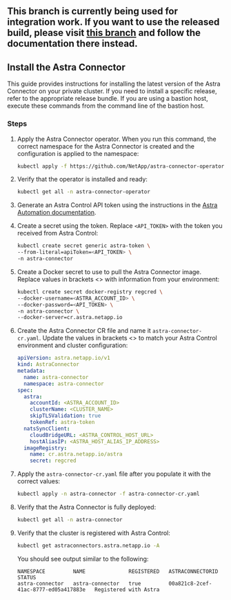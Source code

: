 ## This branch is currently being used for integration work. If you want to use the released build, please visit [this branch](https://github.com/NetApp/astra-connector-operator/tree/release-23-07) and follow the documentation there instead.

## Install the Astra Connector

This guide provides instructions for installing the latest version of the Astra Connector on your private cluster. If you need to install a specific release, refer to the appropriate release bundle. If you are using a bastion host, execute these commands from the command line of the bastion host.

### Steps

1. Apply the Astra Connector operator. When you run this command, the correct namespace for the Astra Connector is created and the configuration is applied to the namespace:

    ```bash
    kubectl apply -f https://github.com/NetApp/astra-connector-operator/releases/latest/download/astraconnector_operator.yaml
    ```

2. Verify that the operator is installed and ready:

    ```bash
    kubectl get all -n astra-connector-operator
    ```

3. Generate an Astra Control API token using the instructions in the [Astra Automation documentation](https://docs.netapp.com/us-en/astra-automation/get-started/get_api_token.html).

4. Create a secret using the token. Replace `<API_TOKEN>` with the token you received from Astra Control:

    ```bash
    kubectl create secret generic astra-token \
    --from-literal=apiToken=<API_TOKEN> \
    -n astra-connector
    ```

5. Create a Docker secret to use to pull the Astra Connector image. Replace values in brackets <> with information from your environment:

    ```bash
    kubectl create secret docker-registry regcred \
    --docker-username=<ASTRA_ACCOUNT_ID> \
    --docker-password=<API_TOKEN> \
    -n astra-connector \
    --docker-server=cr.astra.netapp.io
    ```

6. Create the Astra Connector CR file and name it `astra-connector-cr.yaml`. Update the values in brackets <> to match your Astra Control environment and cluster configuration:

    ```yaml
    apiVersion: astra.netapp.io/v1
    kind: AstraConnector
    metadata:
      name: astra-connector
      namespace: astra-connector
    spec:
      astra:
        accountId: <ASTRA_ACCOUNT_ID>
        clusterName: <CLUSTER_NAME>
        skipTLSValidation: true
        tokenRef: astra-token
      natsSyncClient:
        cloudBridgeURL: <ASTRA_CONTROL_HOST_URL>
        hostAliasIP: <ASTRA_HOST_ALIAS_IP_ADDRESS>
      imageRegistry:
        name: cr.astra.netapp.io/astra
        secret: regcred
    ```

7. Apply the `astra-connector-cr.yaml` file after you populate it with the correct values:

    ```bash
    kubectl apply -n astra-connector -f astra-connector-cr.yaml
    ```

8. Verify that the Astra Connector is fully deployed:

    ```bash
    kubectl get all -n astra-connector
    ```

9. Verify that the cluster is registered with Astra Control:

    ```bash
    kubectl get astraconnectors.astra.netapp.io -A
    ```

   You should see output similar to the following:

    ```
    NAMESPACE         NAME              REGISTERED   ASTRACONNECTORID                       STATUS
    astra-connector   astra-connector   true         00a821c8-2cef-41ac-8777-ed05a417883e   Registered with Astra
    ```

